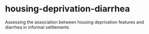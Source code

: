 # housing-deprivation-diarrhea
Assessing the association between housing deprivation features and diarrhea in informal settlements
